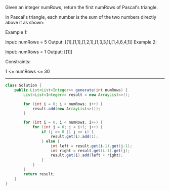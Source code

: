 Given an integer numRows, return the first numRows of Pascal's triangle.

In Pascal's triangle, each number is the sum of the two numbers directly above it as shown:

Example 1:

Input: numRows = 5
Output: \[\[1],\[1,1\],\[1,2,1\],\[1,3,3,1\],\[1,4,6,4,1\]\]
Example 2:

Input: numRows = 1
Output: \[\[1\]\]
 

Constraints:

1 <= numRows <= 30

---

```java
class Solution {
    public List<List<Integer>> generate(int numRows) {
        List<List<Integer>> result = new ArrayList<>();

        for (int i = 0; i < numRows; i++) {
            result.add(new ArrayList<>());
        }

        for (int i = 0; i < numRows; i++) {
            for (int j = 0; j < i+1; j++) {
                if (j == 0 || j == i) {
                    result.get(i).add(1);
                } else {
                    int left = result.get(i-1).get(j-1);
                    int right = result.get(i-1).get(j);
                    result.get(i).add(left + right);
                }
            }
        }
        return result;
    }
}
```